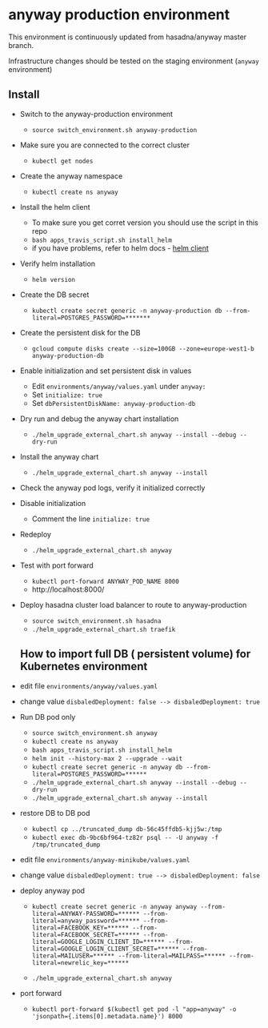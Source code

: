 # anyway production environment

This environment is continuously updated from hasadna/anyway master branch.

Infrastructure changes should be tested on the staging environment (`anyway` environment)

## Install

* Switch to the anyway-production environment
  * `source switch_environment.sh anyway-production`
* Make sure you are connected to the correct cluster
  * `kubectl get nodes`
* Create the anyway namespace
  * `kubectl create ns anyway`
* Install the helm client
  * To make sure you get corret version you should use the script in this repo
  * `bash apps_travis_script.sh install_helm`
  * if you have problems, refer to helm docs - [helm client](https://docs.helm.sh/using_helm/#installing-the-helm-client)
* Verify helm installation
  * `helm version`
* Create the DB secret
  * `kubectl create secret generic -n anyway-production db --from-literal=POSTGRES_PASSWORD=*******`
* Create the persistent disk for the DB
  * `gcloud compute disks create --size=100GB --zone=europe-west1-b anyway-production-db`
* Enable initialization and set persistent disk in values
  * Edit `environments/anyway/values.yaml` under `anyway:`
  * Set `initialize: true`
  * Set `dbPersistentDiskName: anyway-production-db`
* Dry run and debug the anyway chart installation
  * `./helm_upgrade_external_chart.sh anyway --install --debug --dry-run`
* Install the anyway chart
  * `./helm_upgrade_external_chart.sh anyway --install`
* Check the anyway pod logs, verify it initialized correctly
* Disable initialization
  * Comment the line `initialize: true`
* Redeploy
  * `./helm_upgrade_external_chart.sh anyway`
* Test with port forward
  * `kubectl port-forward ANYWAY_POD_NAME 8000`
  * http://localhost:8000/
* Deploy hasadna cluster load balancer to route to anyway-production
  * `source switch_environment.sh hasadna`
  * `./helm_upgrade_external_chart.sh traefik`

  ## How to import full DB ( persistent volume) for Kubernetes environment
* edit file `environments/anyway/values.yaml`
 * change value `disbaledDeployment: false --> disbaledDeployment: true`
* Run DB pod only
  * `source switch_environment.sh anyway`
  * `kubectl create ns anyway`
  * `bash apps_travis_script.sh install_helm`
  * `helm init --history-max 2 --upgrade --wait`
  * `kubectl create secret generic -n anyway db --from-literal=POSTGRES_PASSWORD=******`
  * `./helm_upgrade_external_chart.sh anyway --install --debug --dry-run`
  * `./helm_upgrade_external_chart.sh anyway --install`

* restore DB to DB pod
  * `kubectl cp ../truncated_dump db-56c45ffdb5-kjj5w:/tmp`
  * `kubectl exec db-9bc6bf964-tz82r psql -- -U anyway -f /tmp/truncated_dump`
* edit file `environments/anyway-minikube/values.yaml`
* change value `disbaledDeployment: true --> disbaledDeployment: false`
* deploy anyway pod
  * `kubectl create secret generic -n anyway anyway --from-literal=ANYWAY-PASSWORD=****** --from-literal=anyway_password=****** --from-literal=FACEBOOK_KEY=****** --from-literal=FACEBOOK_SECRET=****** --from-literal=GOOGLE_LOGIN_CLIENT_ID=****** --from-literal=GOOGLE_LOGIN_CLIENT_SECRET=****** --from-literal=MAILUSER=****** --from-literal=MAILPASS=****** --from-literal=newrelic_key=******`

   * `./helm_upgrade_external_chart.sh anyway`
* port forward
  * `kubectl port-forward $(kubectl get pod -l "app=anyway" -o 'jsonpath={.items[0].metadata.name}') 8000`
